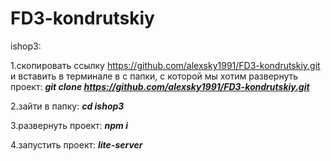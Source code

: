 # FD3-kondrutskiy

ishop3: 

1.скопировать ссылку https://github.com/alexsky1991/FD3-kondrutskiy.git и вставить в терминале в с папки, c которой мы хотим развернуть проект: ***git clone https://github.com/alexsky1991/FD3-kondrutskiy.git***

2.зайти в папку: ***cd ishop3***

3.развернуть проект: ***npm i***

4.запустить проект: ***lite-server***
